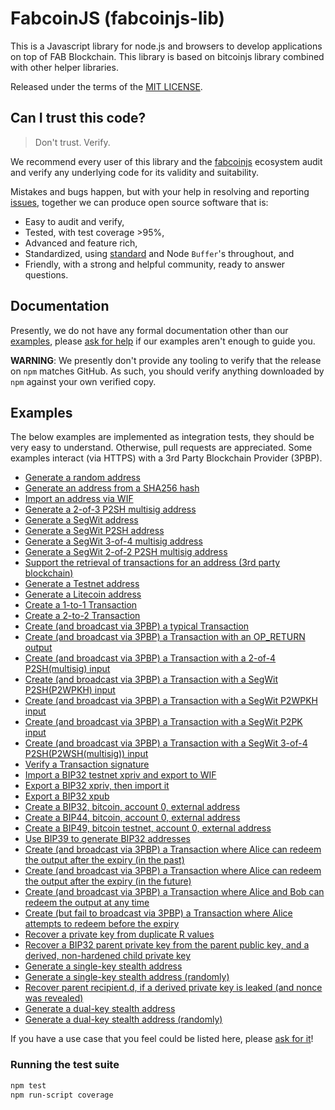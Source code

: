 # FabcoinJS (fabcoinjs-lib)

This is a Javascript library for node.js and browsers to develop applications on top of FAB Blockchain. This library is based on bitcoinjs library combined with other helper libraries.

Released under the terms of the [MIT LICENSE](LICENSE).

## Can I trust this code?
> Don't trust. Verify.

We recommend every user of this library and the [fabcoinjs](https://github.com/ankitfa/fabcoinjs-lib) ecosystem audit and verify any underlying code for its validity and suitability.

Mistakes and bugs happen, but with your help in resolving and reporting [issues](https://github.com/ankitfa/fabcoinjs-lib/issues), together we can produce open source software that is:

- Easy to audit and verify,
- Tested, with test coverage >95%,
- Advanced and feature rich,
- Standardized, using [standard](http://github.com/standard/standard) and Node `Buffer`'s throughout, and
- Friendly, with a strong and helpful community, ready to answer questions.

## Documentation
Presently,  we do not have any formal documentation other than our [examples](#examples), please [ask for help](https://github.com/ankitfa/fabcoinjs-lib/issues/new) if our examples aren't enough to guide you.

**WARNING**: We presently don't provide any tooling to verify that the release on `npm` matches GitHub.  As such, you should verify anything downloaded by `npm` against your own verified copy.


## Examples
The below examples are implemented as integration tests, they should be very easy to understand.
Otherwise, pull requests are appreciated.
Some examples interact (via HTTPS) with a 3rd Party Blockchain Provider (3PBP).

- [Generate a random address](https://github.com/bitcoinjs/bitcoinjs-lib/blob/master/test/integration/addresses.js#L21)
- [Generate an address from a SHA256 hash](https://github.com/bitcoinjs/bitcoinjs-lib/blob/master/test/integration/addresses.js#L28)
- [Import an address via WIF](https://github.com/bitcoinjs/bitcoinjs-lib/blob/master/test/integration/addresses.js#L39)
- [Generate a 2-of-3 P2SH multisig address](https://github.com/bitcoinjs/bitcoinjs-lib/blob/master/test/integration/addresses.js#L46)
- [Generate a SegWit address](https://github.com/bitcoinjs/bitcoinjs-lib/blob/master/test/integration/addresses.js#L59)
- [Generate a SegWit P2SH address](https://github.com/bitcoinjs/bitcoinjs-lib/blob/master/test/integration/addresses.js#L66)
- [Generate a SegWit 3-of-4 multisig address](https://github.com/bitcoinjs/bitcoinjs-lib/blob/master/test/integration/addresses.js#L75)
- [Generate a SegWit 2-of-2 P2SH multisig address](https://github.com/bitcoinjs/bitcoinjs-lib/blob/master/test/integration/addresses.js#L89)
- [Support the retrieval of transactions for an address (3rd party blockchain)](https://github.com/bitcoinjs/bitcoinjs-lib/blob/master/test/integration/addresses.js#L103)
- [Generate a Testnet address](https://github.com/bitcoinjs/bitcoinjs-lib/blob/master/test/integration/addresses.js#L122)
- [Generate a Litecoin address](https://github.com/bitcoinjs/bitcoinjs-lib/blob/master/test/integration/addresses.js#L132)
- [Create a 1-to-1 Transaction](https://github.com/bitcoinjs/bitcoinjs-lib/blob/master/test/integration/transactions.js#L12)
- [Create a 2-to-2 Transaction](https://github.com/bitcoinjs/bitcoinjs-lib/blob/master/test/integration/transactions.js#L27)
- [Create (and broadcast via 3PBP) a typical Transaction](https://github.com/bitcoinjs/bitcoinjs-lib/blob/master/test/integration/transactions.js#L46)
- [Create (and broadcast via 3PBP) a Transaction with an OP\_RETURN output](https://github.com/bitcoinjs/bitcoinjs-lib/blob/master/test/integration/transactions.js#L80)
- [Create (and broadcast via 3PBP) a Transaction with a 2-of-4 P2SH(multisig) input](https://github.com/bitcoinjs/bitcoinjs-lib/blob/master/test/integration/transactions.js#L100)
- [Create (and broadcast via 3PBP) a Transaction with a SegWit P2SH(P2WPKH) input](https://github.com/bitcoinjs/bitcoinjs-lib/blob/master/test/integration/transactions.js#L136)
- [Create (and broadcast via 3PBP) a Transaction with a SegWit P2WPKH input](https://github.com/bitcoinjs/bitcoinjs-lib/blob/master/test/integration/transactions.js#L165)
- [Create (and broadcast via 3PBP) a Transaction with a SegWit P2PK input](https://github.com/bitcoinjs/bitcoinjs-lib/blob/master/test/integration/transactions.js#L193)
- [Create (and broadcast via 3PBP) a Transaction with a SegWit 3-of-4 P2SH(P2WSH(multisig)) input](https://github.com/bitcoinjs/bitcoinjs-lib/blob/master/test/integration/transactions.js#L222)
- [Verify a Transaction signature](https://github.com/bitcoinjs/bitcoinjs-lib/blob/master/test/integration/transactions.js#L261)
- [Import a BIP32 testnet xpriv and export to WIF](https://github.com/bitcoinjs/bitcoinjs-lib/blob/master/test/integration/bip32.js#L12)
- [Export a BIP32 xpriv, then import it](https://github.com/bitcoinjs/bitcoinjs-lib/blob/master/test/integration/bip32.js#L19)
- [Export a BIP32 xpub](https://github.com/bitcoinjs/bitcoinjs-lib/blob/master/test/integration/bip32.js#L30)
- [Create a BIP32, bitcoin, account 0, external address](https://github.com/bitcoinjs/bitcoinjs-lib/blob/master/test/integration/bip32.js#L41)
- [Create a BIP44, bitcoin, account 0, external address](https://github.com/bitcoinjs/bitcoinjs-lib/blob/master/test/integration/bip32.js#L54)
- [Create a BIP49, bitcoin testnet, account 0, external address](https://github.com/bitcoinjs/bitcoinjs-lib/blob/master/test/integration/bip32.js#L72)
- [Use BIP39 to generate BIP32 addresses](https://github.com/bitcoinjs/bitcoinjs-lib/blob/master/test/integration/bip32.js#L85)
- [Create (and broadcast via 3PBP) a Transaction where Alice can redeem the output after the expiry (in the past)](https://github.com/bitcoinjs/bitcoinjs-lib/blob/master/test/integration/cltv.js#L41)
- [Create (and broadcast via 3PBP) a Transaction where Alice can redeem the output after the expiry (in the future)](https://github.com/bitcoinjs/bitcoinjs-lib/blob/master/test/integration/cltv.js#L84)
- [Create (and broadcast via 3PBP) a Transaction where Alice and Bob can redeem the output at any time](https://github.com/bitcoinjs/bitcoinjs-lib/blob/master/test/integration/cltv.js#L138)
- [Create (but fail to broadcast via 3PBP) a Transaction where Alice attempts to redeem before the expiry](https://github.com/bitcoinjs/bitcoinjs-lib/blob/master/test/integration/cltv.js#L182)
- [Recover a private key from duplicate R values](https://github.com/bitcoinjs/bitcoinjs-lib/blob/master/test/integration/crypto.js#L10)
- [Recover a BIP32 parent private key from the parent public key, and a derived, non-hardened child private key](https://github.com/bitcoinjs/bitcoinjs-lib/blob/master/test/integration/crypto.js#L61)
- [Generate a single-key stealth address](https://github.com/bitcoinjs/bitcoinjs-lib/blob/master/test/integration/stealth.js#L71)
- [Generate a single-key stealth address (randomly)](https://github.com/bitcoinjs/bitcoinjs-lib/blob/master/test/integration/stealth.js#L90)
- [Recover parent recipient.d, if a derived private key is leaked (and nonce was revealed)](https://github.com/bitcoinjs/bitcoinjs-lib/blob/master/test/integration/stealth.js#L106)
- [Generate a dual-key stealth address](https://github.com/bitcoinjs/bitcoinjs-lib/blob/master/test/integration/stealth.js#L123)
- [Generate a dual-key stealth address (randomly)](https://github.com/bitcoinjs/bitcoinjs-lib/blob/master/test/integration/stealth.js#L146)

If you have a use case that you feel could be listed here, please [ask for it](https://github.com/ankitfa/fabcoinjs-lib/issues/new)!


### Running the test suite

``` bash
npm test
npm run-script coverage
```